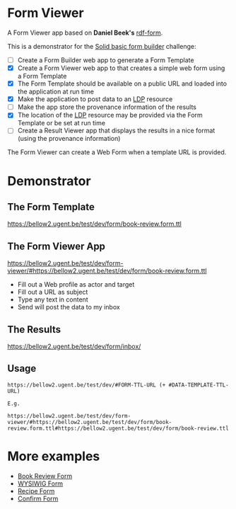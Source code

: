# Form Viewer

A Form Viewer app based on **Daniel Beek's** [rdf-form](https://github.com/danielbeeke/rdf-form).

This is a demonstrator for the [Solid basic form builder](https://github.com/SolidLabResearch/Challenges/issues/19) challenge:

- [ ] Create a Form Builder web app to generate a Form Template
- [x] Create a Form Viewer web app to that creates a simple web form using a Form Template
- [x] The Form Template should be available on a public URL and loaded into the 
  application at run time
- [x] Make the application to post data to an [LDP](https://www.w3.org/TR/ldp/) resource 
- [ ] Make the app store the provenance information of the results
- [x] The location of the [LDP](https://www.w3.org/TR/ldp/) resource may be provided via the Form Template or be set at run time
- [ ] Create a Result Viewer app that displays the results in a nice format (using the provenance information)

The Form Viewer can create a Web Form when a template URL is provided. 

# Demonstrator 

## The Form Template

https://bellow2.ugent.be/test/dev/form/book-review.form.ttl

## The Form Viewer App

https://bellow2.ugent.be/test/dev/form-viewer/#https://bellow2.ugent.be/test/dev/form/book-review.form.ttl

 - Fill out a Web profile as actor and target
 - Fill out a URL as subject
 - Type any text in content
 - Send will post the data to my inbox

## The Results

https://bellow2.ugent.be/test/dev/form/inbox/

## Usage

```
https://bellow2.ugent.be/test/dev/#FORM-TTL-URL (+ #DATA-TEMPLATE-TTL-URL)

E.g.

https://bellow2.ugent.be/test/dev/form-viewer/#https://bellow2.ugent.be/test/dev/form/book-review.form.ttl#https://bellow2.ugent.be/test/dev/form/book-review.ttl
```

# More examples

- [Book Review Form](https://bellow2.ugent.be/test/dev/form-viewer/#https://bellow2.ugent.be/test/dev/form/book-review.form.ttl)
- [WYSIWIG Form](https://bellow2.ugent.be/test/dev/form-viewer/#https://bellow2.ugent.be/test/dev/form/wysiwyg.form.ttl)
- [Recipe Form](https://bellow2.ugent.be/test/dev/form-viewer/#https://bellow2.ugent.be/test/dev/form/recipe.form.ttl)
- [Confirm Form](https://bellow2.ugent.be/test/dev/form-viewer/#https://bellow2.ugent.be/test/dev/form/confirm.form.ttl)